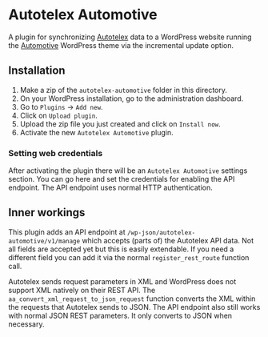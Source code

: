 # Autotelex Automotive
A plugin for synchronizing [Autotelex](https://autotelex.nl) data to a WordPress website running the 
[Automotive](https://themeforest.net/item/automotive-car-dealership-business-wordpress-theme/9210971) WordPress theme 
via the incremental update option.

## Installation

1. Make a zip of the `autotelex-automotive` folder in this directory.
2. On your WordPress installation, go to the administration dashboard.
3. Go to `Plugins` -> `Add new`.
4. Click on `Upload plugin`.
5. Upload the zip file you just created and click on `Install now`.
6. Activate the new `Autotelex Automotive` plugin.

### Setting web credentials
After activating the plugin there will be an `Autotelex Automotive` settings section. You can go here and set the
credentials for enabling the API endpoint. The API endpoint uses normal HTTP authentication.

## Inner workings
This plugin adds an API endpoint at `/wp-json/autotelex-automotive/v1/manage` which accepts (parts of) the Autotelex
API data. Not all fields are accepted yet but this is easily extendable. If you need a different field you can add it
via the normal `register_rest_route` function call.

Autotelex sends request parameters in XML and WordPress does not support XML natively on their REST API. The
`aa_convert_xml_request_to_json_request` function converts the XML within the requests that Autotelex sends to JSON.
The API endpoint also still works with normal JSON REST parameters. It only converts to JSON when necessary.
